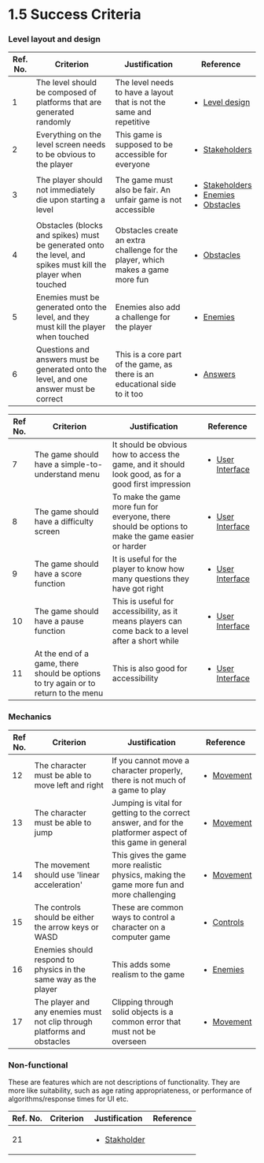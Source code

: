 # 1.5 Success Criteria

### Level layout and design

| Ref. No. | Criterion                                                                                                    | Justification                                                                   | Reference                                                                                                                                                                                                                            |
| -------- | ------------------------------------------------------------------------------------------------------------ | ------------------------------------------------------------------------------- | ------------------------------------------------------------------------------------------------------------------------------------------------------------------------------------------------------------------------------------ |
| 1        | The level should be composed of platforms that are generated randomly                                        | The level needs to have a layout that is not the same and repetitive            | <ul><li><a href="1.4a-features-of-the-proposed-solution.md#level-design">Level design</a></li></ul>                                                                                                                                  |
| 2        | Everything on the level screen needs to be obvious to the player                                             | This game is supposed to be accessible for everyone                             | <ul><li><a href="1.2-stakeholders.md">Stakeholders</a></li></ul>                                                                                                                                                                     |
| 3        | The player should not immediately die upon starting a level                                                  | The game must also be fair. An unfair game is not accessible                    | <ul><li><a href="1.2-stakeholders.md">Stakeholders</a></li><li><a href="1.4a-features-of-the-proposed-solution.md#enemies">Enemies</a></li><li><a href="1.4a-features-of-the-proposed-solution.md#obstacles">Obstacles</a></li></ul> |
| 4        | Obstacles (blocks and spikes) must be generated onto the level, and spikes must kill the player when touched | Obstacles create an extra challenge for the player, which makes a game more fun | <ul><li><a href="1.4a-features-of-the-proposed-solution.md#obstacles">Obstacles</a></li></ul>                                                                                                                                        |
| 5        | Enemies must be generated onto the level, and they must kill the player when touched                         | Enemies also add a challenge for the player                                     | <ul><li><a href="1.4a-features-of-the-proposed-solution.md#enemies">Enemies</a></li></ul>                                                                                                                                            |
| 6        | Questions and answers must be generated onto the level, and one answer must be correct                       | This is a core part of the game, as there is an educational side to it too      | <ul><li><a href="1.4a-features-of-the-proposed-solution.md#answers">Answers</a></li></ul>                                                                                                                                            |

| Ref No. | Criterion                                                                           | Justification                                                                                        | Reference                                                                                               |
| ------- | ----------------------------------------------------------------------------------- | ---------------------------------------------------------------------------------------------------- | ------------------------------------------------------------------------------------------------------- |
| 7       | The game should have a simple-to-understand menu                                    | It should be obvious how to access the game, and it should look good, as for a good first impression | <ul><li><a href="1.4a-features-of-the-proposed-solution.md#user-interface">User Interface</a></li></ul> |
| 8       | The game should have a difficulty screen                                            | To make the game more fun for everyone, there should be options to make the game easier or harder    | <ul><li><a href="1.4a-features-of-the-proposed-solution.md#user-interface">User Interface</a></li></ul> |
| 9       | The game should have a score function                                               | It is useful for the player to know how many questions they have got right                           | <ul><li><a href="1.4a-features-of-the-proposed-solution.md#user-interface">User Interface</a></li></ul> |
| 10      | The game should have a pause function                                               | This is useful for accessibility, as it means players can come back to a level after a short while   | <ul><li><a href="1.4a-features-of-the-proposed-solution.md#user-interface">User Interface</a></li></ul> |
| 11      | At the end of a game, there should be options to try again or to return to the menu | This is also good for accessibility                                                                  | <ul><li><a href="1.4a-features-of-the-proposed-solution.md#user-interface">User Interface</a></li></ul> |

### Mechanics

| Ref No. | Criterion                                                                | Justification                                                                                             | Reference                                                                                   |
| ------- | ------------------------------------------------------------------------ | --------------------------------------------------------------------------------------------------------- | ------------------------------------------------------------------------------------------- |
| 12      | The character must be able to move left and right                        | If you cannot move a character properly, there is not much of a game to play                              | <ul><li><a href="1.4a-features-of-the-proposed-solution.md#movement">Movement</a></li></ul> |
| 13      | The character must be able to jump                                       | Jumping is vital for getting to the correct answer, and for the platformer aspect of this game in general | <ul><li><a href="1.4a-features-of-the-proposed-solution.md#movement">Movement</a></li></ul> |
| 14      | The movement should use 'linear acceleration'                            | This gives the game more realistic physics, making the game more fun and more challenging                 | <ul><li><a href="1.4a-features-of-the-proposed-solution.md#movement">Movement</a></li></ul> |
| 15      | The controls should be either the arrow keys or WASD                     | These are common ways to control a character on a computer game                                           | <ul><li><a href="1.4a-features-of-the-proposed-solution.md#controls">Controls</a></li></ul> |
| 16      | Enemies should respond to physics in the same way as the player          | This adds some realism to the game                                                                        | <ul><li><a href="1.4a-features-of-the-proposed-solution.md#enemies">Enemies</a></li></ul>   |
| 17      | The player and any enemies must not clip through platforms and obstacles | Clipping through solid objects is a common error that must not be overseen                                | <ul><li><a href="1.4a-features-of-the-proposed-solution.md#movement">Movement</a></li></ul> |

### Non-functional

These are features which are not descriptions of functionality. They are more like suitability, such as age rating appropriateness, or performance of algorithms/response times for UI etc.

| Ref. No. | Criterion | Justification                                                  | Reference |
| -------- | --------- | -------------------------------------------------------------- | --------- |
| 21       |           | <ul><li><a href="1.2-stakeholders.md">Stakholder</a></li></ul> |           |
